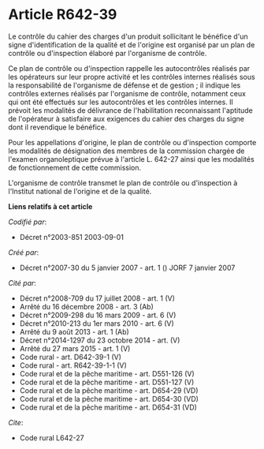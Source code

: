 # Article R642-39

Le contrôle du cahier des charges d'un produit sollicitant le bénéfice d'un signe d'identification de la qualité et de
l'origine est organisé par un plan de contrôle ou d'inspection élaboré par l'organisme de contrôle.

Ce plan de contrôle ou d'inspection rappelle les autocontrôles réalisés par les opérateurs sur leur propre activité et les
contrôles internes réalisés sous la responsabilité de l'organisme de défense et de gestion ; il indique les contrôles
externes réalisés par l'organisme de contrôle, notamment ceux qui ont été effectués sur les autocontrôles et les contrôles
internes. Il prévoit les modalités de délivrance de l'habilitation reconnaissant l'aptitude de l'opérateur à satisfaire aux
exigences du cahier des charges du signe dont il revendique le bénéfice.

Pour les appellations d'origine, le plan de contrôle ou d'inspection comporte les modalités de désignation des membres de la
commission chargée de l'examen organoleptique prévue à l'article L. 642-27 ainsi que les modalités de fonctionnement de cette
commission.

L'organisme de contrôle transmet le plan de contrôle ou d'inspection à l'Institut national de l'origine et de la qualité.

**Liens relatifs à cet article**

_Codifié par_:

  - Décret n°2003-851 2003-09-01

_Créé par_:

  - Décret n°2007-30 du 5 janvier 2007 - art. 1 () JORF 7 janvier 2007

_Cité par_:

  - Décret n°2008-709 du 17 juillet 2008 - art. 1 (V)
  - Arrêté du 16 décembre 2008 - art. 3 (Ab)
  - Décret n°2009-298 du 16 mars 2009 - art. 6 (V)
  - Décret n°2010-213 du 1er mars 2010 - art. 6 (V)
  - Arrêté du 9 août 2013 - art. 1 (Ab)
  - Décret n°2014-1297 du 23 octobre 2014 - art. (V)
  - Arrêté du 27 mars 2015 - art. 1 (V)
  - Code rural - art. D642-39-1 (V)
  - Code rural - art. R642-39-1-1 (V)
  - Code rural et de la pêche maritime - art. D551-126 (V)
  - Code rural et de la pêche maritime - art. D551-127 (V)
  - Code rural et de la pêche maritime - art. D654-29 (VD)
  - Code rural et de la pêche maritime - art. D654-30 (VD)
  - Code rural et de la pêche maritime - art. D654-31 (VD)

_Cite_:

  - Code rural L642-27
